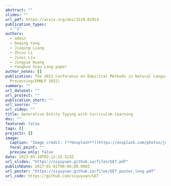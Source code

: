 ```yaml
---
abstract: ""
slides: ""
url_pdf: https://arxiv.org/abs/2210.02914
publication_types:
  - "1"
authors:
  - admin
  - Deqing Yang
  - Jiaqing Liang
  - Zhixu Li
  - Jinxi Liu
  - Jingyue Huang
  - Yanghua Xiao Long paper
author_notes: []
publication: The 2022 Conference on Empirical Methods in Natural Language
  Processing(EMNLP 2022)
summary: ""
url_dataset: ""
url_project: ""
publication_short: ""
url_source: ""
url_video: ""
title: Generative Entity Typing with Curriculum Learning
doi: ""
featured: false
tags: []
projects: []
image:
  caption: "Image credit: [**Unsplash**](https://unsplash.com/photos/jdD8gXaTZsc)"
  focal_point: ""
  preview_only: false
date: 2023-05-10T02:12:23.523Z
url_slides: "https://siyuyuan.github.io/files/GET.pdf"
publishDate: 2017-01-01T00:00:00.000Z
url_poster: "https://siyuyuan.github.io/files/GET_poster_long.pdf"
url_code: https://github.com/siyuyuan/GET
---
```

